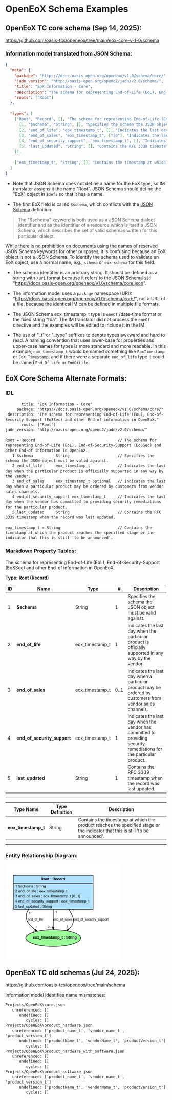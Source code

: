 # OpenEoX Schema Examples

## OpenEoX TC core schema (Sep 14, 2025):
https://github.com/oasis-tcs/openeox/tree/main/eox-core-v-1-0/schema

### Information model translated from JSON Schema:
```json
{
  "meta": {
    "package": "https://docs.oasis-open.org/openeox/v1.0/schema/core/",
    "jadn_version": "http://oasis-open.org/openc2/jadn/v2.0/schema/",
    "title": "EoX Information - Core",
    "description": "The schema for representing End-of-Life (EoL), End-of-Security-Support (EoSSec) and other End-of information in OpenEoX.",
    "roots": ["Root"]
  },

  "types": [
    ["Root", "Record", [], "The schema for representing End-of-Life (EoL), End-of-Security-Support (EoSSec) and other End-of information in OpenEoX.", [
      [1, "$schema", "String", [], "Specifies the schema the JSON object must be valid against."],
      [2, "end_of_life", "eox_timestamp_t", [], "Indicates the last day when the particular product is officially supported in any way by the vendor."],
      [3, "end_of_sales", "eox_timestamp_t", ["[0"], "Indicates the last day when a particular product may be ordered by customers from vendor sales channels."],
      [4, "end_of_security_support", "eox_timestamp_t", [], "Indicates the last day when the vendor has committed to providing security remediations for the particular product."],
      [5, "last_updated", "String", [], "Contains the RFC 3339 timestamp when the record was last updated."]
    ]],

    ["eox_timestamp_t", "String", [], "Contains the timestamp at which the product reaches the specified stage or the indicator that this is still 'to be announced'."]
  ]
}
```
* Note that JSON Schema does not define a name for the EoX type, so IM translater assigns it the name "Root".
JSON Schema should define the "EoX" object in `$defs` so that it has a name.

* The first EoX field is called `$schema`, which conflicts with the
[JSON Schema](https://json-schema.org/draft/2020-12/draft-bhutton-json-schema-01#name-the-schema-keyword)
definition:
> The "$schema" keyword is both used as a JSON Schema dialect identifier and as the identifier of a resource
> which is itself a JSON Schema, which describes the set of valid schemas written for this particular dialect.

While there is no prohibition on documents using the names of reserved JSON Schema keywords for other purposes,
it is confusing because an EoX object is not a JSON Schema. To identify the schema used to validate an EoX object,
use a normal name, e.g., `schema` or `eox-schema` for this field.

* The schema identifier is an arbitrary string. It should be defined as a string with `/uri` format
because it refers to the [JSON Schema](https://json-schema.org/draft/2020-12/draft-bhutton-json-schema-01#name-the-id-keyword)
`$id` "https://docs.oasis-open.org/openeox/v1.0/schema/core.json".

* The information model uses a `package` namespace (URI): "https://docs.oasis-open.org/openeox/v1.0/schema/core/",
not a URL of a file, because the identical IM can be defined in multiple file formats.

* The JSON Schema eox_timestamp_t type is `oneOf` /date-time format or the fixed string "tba".  The IM translator did
not process the `oneOf` directive and the examples will be edited to include it in the IM. 

* The use of "_t" or "_type" suffixes to denote types awkward and hard to read. A naming convention that uses lower-case
for properties and upper-case names for types is more standard and more readable.  In this example, `eox_timestamp_t`
would be named something like `EoxTimestamp` or `EoX_Timestamp`, and if there were a separate `end_of_life` type
it could be named `End_Of_Life` or `EndOfLife`.

## EoX Core Schema Alternate Formats:

### IDL
```
       title: "EoX Information - Core"
     package: "https://docs.oasis-open.org/openeox/v1.0/schema/core/"
 description: "The schema for representing End-of-Life (EoL), End-of-Security-Support (EoSSec) and other End-of information in OpenEoX."
       roots: ["Root"]
jadn_version: "http://oasis-open.org/openc2/jadn/v2.0/schema/"

Root = Record                                    // The schema for representing End-of-Life (EoL), End-of-Security-Support (EoSSec) and other End-of information in OpenEoX.
   1 $schema          String                     // Specifies the schema the JSON object must be valid against.
   2 end_of_life      eox_timestamp_t            // Indicates the last day when the particular product is officially supported in any way by the vendor.
   3 end_of_sales     eox_timestamp_t optional   // Indicates the last day when a particular product may be ordered by customers from vendor sales channels.
   4 end_of_security_support eox_timestamp_t     // Indicates the last day when the vendor has committed to providing security remediations for the particular product.
   5 last_updated     String                     // Contains the RFC 3339 timestamp when the record was last updated.

eox_timestamp_t = String                         // Contains the timestamp at which the product reaches the specified stage or the indicator that this is still 'to be announced'.
```

### Markdown Property Tables:

The schema for representing End-of-Life (EoL), End-of-Security-Support (EoSSec) and other End-of information in OpenEoX.

**Type: Root (Record)**

| ID | Name                        | Type            | \#   | Description                                                                                                         |
|----|-----------------------------|-----------------|------|---------------------------------------------------------------------------------------------------------------------|
| 1  | **$schema**                 | String          | 1    | Specifies the schema the JSON object must be valid against.                                                         |
| 2  | **end_of_life**             | eox_timestamp_t | 1    | Indicates the last day when the particular product is officially supported in any way by the vendor.                |
| 3  | **end_of_sales**            | eox_timestamp_t | 0..1 | Indicates the last day when a particular product may be ordered by customers from vendor sales channels.            |
| 4  | **end_of_security_support** | eox_timestamp_t | 1    | Indicates the last day when the vendor has committed to providing security remediations for the particular product. |
| 5  | **last_updated**            | String          | 1    | Contains the RFC 3339 timestamp when the record was last updated.                                                   |

**********

| Type Name           | Type Definition | Description                                                                                                                    |
|---------------------|-----------------|--------------------------------------------------------------------------------------------------------------------------------|
| **eox_timestamp_t** | String          | Contains the timestamp at which the product reaches the specified stage or the indicator that this is still 'to be announced'. |

**********

### Entity Relationship Diagram:

<img src="information-model/eox-core-ia.jpg" width="360">

## OpenEoX TC old schemas (Jul 24, 2025):
https://github.com/oasis-tcs/openeox/tree/main/schema

Information model identifies name mismatches:
```
Projects/OpenEoX\core.json
   unreferenced: []
      undefined: []
         cycles: []
Projects/OpenEoX\product_hardware.json
   unreferenced: ['product_name_t', 'vendor_name_t', 'product_version_t']
      undefined: ['productName_t', 'vendorName_t', 'productVersion_t']
         cycles: []
Projects/OpenEoX\product_hardware_with_software.json
   unreferenced: []
      undefined: []
         cycles: []
Projects/OpenEoX\product_software.json
   unreferenced: ['product_name_t', 'vendor_name_t', 'product_version_t']
      undefined: ['productName_t', 'vendorName_t', 'productVersion_t']
         cycles: []
```
